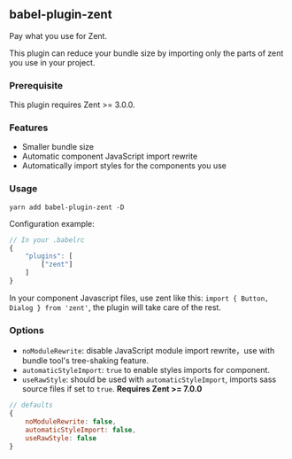 ## babel-plugin-zent

Pay what you use for Zent.

This plugin can reduce your bundle size by importing only the parts of zent you use in your project.

### Prerequisite

This plugin requires Zent >= 3.0.0.

### Features

- Smaller bundle size
- Automatic component JavaScript import rewrite
- Automatically import styles for the components you use

### Usage

`yarn add babel-plugin-zent -D`

Configuration example:

```js
// In your .babelrc
{
	"plugins": [
		["zent"]
	]
}
```

In your component Javascript files, use zent like this: `import { Button, Dialog } from 'zent'`, the plugin will take care of the rest.

### Options

- `noModuleRewrite`: disable JavaScript module import rewrite，use with bundle tool's tree-shaking feature.
- `automaticStyleImport`: `true` to enable styles imports for component.
- `useRawStyle`: should be used with `automaticStyleImport`, imports sass source files if set to `true`. **Requires Zent >= 7.0.0**

```js
// defaults
{
	noModuleRewrite: false,
	automaticStyleImport: false,
	useRawStyle: false
}
```
